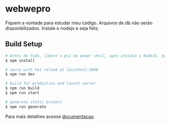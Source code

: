 # webwepro

Fiquem a vontade para estudar meu código. Arquivos de db não serão disponibilizados.
Instale o nodejs e seja feliz.

## Build Setup

```bash
# Antes de tudo, libere o ps1 do power shell, apos instala o NodeJS, npm i e npm run dev. Para vizualizar localhost:3000
$ npm install

# serve with hot reload at localhost:3000
$ npm run dev

# build for production and launch server
$ npm run build
$ npm run start

# generate static project
$ npm run generate
```

Para mais detalhes acesse [documentacao](https://bootstrap-themes.github.io/dashboard/index.html).
